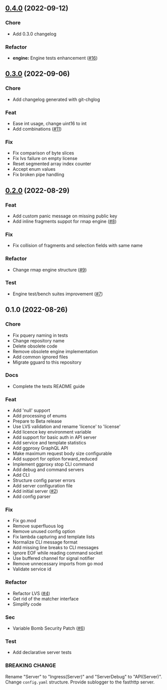 
<a name="0.4.0"></a>
## [0.4.0](https://github.com/graph-guard/ggproxy/compare/0.3.0...0.4.0) (2022-09-12)

### Chore

* Add 0.3.0 changelog

### Refactor

* **engine:** Engine tests enhancement ([#16](https://github.com/graph-guard/ggproxy/issues/16))


<a name="0.3.0"></a>
## [0.3.0](https://github.com/graph-guard/ggproxy/compare/0.2.0...0.3.0) (2022-09-06)

### Chore

* Add changelog generated with git-chglog

### Feat

* Ease int usage, change uint16 to int
* Add combinations ([#11](https://github.com/graph-guard/ggproxy/issues/11))

### Fix

* Fix comparison of byte slices
* Fix lvs failure on empty license
* Reset segmented array index counter
* Accept enum values
* Fix broken pipe handling


<a name="0.2.0"></a>
## [0.2.0](https://github.com/graph-guard/ggproxy/compare/0.1.0...0.2.0) (2022-08-29)

### Feat

* Add custom panic message on missing public key
* Add inline fragments suppot for rmap engine ([#8](https://github.com/graph-guard/ggproxy/issues/8))

### Fix

* Fix collision of fragments and selection fields with same name

### Refactor

* Change rmap engine structure ([#9](https://github.com/graph-guard/ggproxy/issues/9))

### Test

* Engine test/bench suites improvement ([#7](https://github.com/graph-guard/ggproxy/issues/7))


<a name="0.1.0"></a>
## 0.1.0 (2022-08-26)

### Chore

* Fix pquery naming in tests
* Change repository name
* Delete obsolete code
* Remove obsolete engine implementation
* Add common ignored files
* Migrate gguard to this repository

### Docs

* Complete the tests README guide

### Feat

* Add 'null' support
* Add processing of enums
* Prepare to Beta release
* Use LVS validation and rename 'licence' to 'license'
* Add licence key environment variable
* Add support for basic auth in API server
* Add service and template statistics
* Add ggproxy GraphQL API
* Make maximum request body size configurable
* Add support for option forward_reduced
* Implement ggproxy stop CLI command
* Add debug and command servers
* Add CLI
* Structure config parser errors
* Add server configuration file
* Add initial server ([#2](https://github.com/graph-guard/ggproxy/issues/2))
* Add config parser

### Fix

* Fix go.mod
* Remove superfluous log
* Remove unused config option
* Fix lambda capturing and template lists
* Normalize CLI message format
* Add missing line breaks to CLI messages
* Ignore EOF while reading command socket
* Use buffered channel for signal notifier
* Remove unnecessary imports from go mod
* Validate service id

### Refactor

* Refactor LVS ([#4](https://github.com/graph-guard/ggproxy/issues/4))
* Get rid of the matcher interface
* Simplify code

### Sec

* Variable Bomb Security Patch ([#6](https://github.com/graph-guard/ggproxy/issues/6))

### Test

* Add declarative server tests

### BREAKING CHANGE


Rename "Server" to "Ingress(Server)" and "ServerDebug" to "API(Server)".
Change `config.yaml` structure.
Provide sublogger to the fasthttp server.

